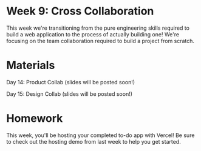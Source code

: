 # Week 9: Cross Collaboration

This week we're transitioning from the pure engineering skills required to build a web application to the process of actually building one! We're focusing on the team collaboration required to build a project from scratch.

# Materials

Day 14: Product Collab (slides will be posted soon!)

Day 15: Design Collab (slides will be posted soon!)

# Homework

This week, you'll be hosting your completed to-do app with Vercel! Be sure to check out the hosting demo from last week to help you get started.
